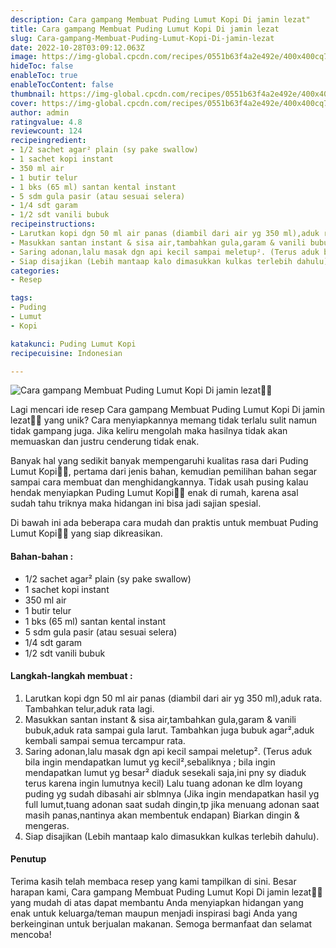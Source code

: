 ```yaml
---
description: Cara gampang Membuat Puding Lumut Kopi Di jamin lezat"
title: Cara gampang Membuat Puding Lumut Kopi Di jamin lezat
slug: Cara-gampang-Membuat-Puding-Lumut-Kopi-Di-jamin-lezat
date: 2022-10-28T03:09:12.063Z
image: https://img-global.cpcdn.com/recipes/0551b63f4a2e492e/400x400cq70/photo.jpg
hideToc: false
enableToc: true
enableTocContent: false
thumbnail: https://img-global.cpcdn.com/recipes/0551b63f4a2e492e/400x400cq70/photo.jpg
cover: https://img-global.cpcdn.com/recipes/0551b63f4a2e492e/400x400cq70/photo.jpg
author: admin
ratingvalue: 4.8
reviewcount: 124
recipeingredient:
- 1/2 sachet agar² plain (sy pake swallow)
- 1 sachet kopi instant
- 350 ml air
- 1 butir telur
- 1 bks (65 ml) santan kental instant
- 5 sdm gula pasir (atau sesuai selera)
- 1/4 sdt garam
- 1/2 sdt vanili bubuk
recipeinstructions:
- Larutkan kopi dgn 50 ml air panas (diambil dari air yg 350 ml),aduk rata. Tambahkan telur,aduk rata lagi.
- Masukkan santan instant & sisa air,tambahkan gula,garam & vanili bubuk,aduk rata sampai gula larut. Tambahkan juga bubuk agar²,aduk kembali sampai semua tercampur rata.
- Saring adonan,lalu masak dgn api kecil sampai meletup². (Terus aduk bila ingin mendapatkan lumut yg kecil²,sebaliknya ; bila ingin mendapatkan lumut yg besar² diaduk sesekali saja,ini pny sy diaduk terus karena ingin lumutnya kecil) Lalu tuang adonan ke dlm loyang puding yg sudah dibasahi air sblmnya (Jika ingin mendapatkan hasil yg full lumut,tuang adonan saat sudah dingin,tp jika menuang adonan saat masih panas,nantinya akan membentuk endapan) Biarkan dingin & mengeras.
- Siap disajikan (Lebih mantaap kalo dimasukkan kulkas terlebih dahulu).
categories:
- Resep

tags:
- Puding
- Lumut
- Kopi

katakunci: Puding Lumut Kopi
recipecuisine: Indonesian

---
```


![Cara gampang Membuat Puding Lumut Kopi Di jamin lezat👩‍🍳](https://img-global.cpcdn.com/recipes/0551b63f4a2e492e/400x400cq70/photo.jpg)

Lagi mencari ide resep Cara gampang Membuat Puding Lumut Kopi Di jamin lezat👩‍🍳 yang unik? Cara menyiapkannya memang tidak terlalu sulit namun tidak gampang juga. Jika keliru mengolah maka hasilnya tidak akan memuaskan dan justru cenderung tidak enak.

Banyak hal yang sedikit banyak mempengaruhi kualitas rasa dari Puding Lumut Kopi👩‍🍳, pertama dari jenis bahan, kemudian pemilihan bahan segar sampai cara membuat dan menghidangkannya. Tidak usah pusing kalau hendak menyiapkan Puding Lumut Kopi👩‍🍳 enak di rumah, karena asal sudah tahu triknya maka hidangan ini bisa jadi sajian spesial.

Di bawah ini ada beberapa cara mudah dan praktis untuk membuat Puding Lumut Kopi👩‍🍳 yang siap dikreasikan.

<!--inarticleads1-->

#### Bahan-bahan :

- 1/2 sachet agar² plain (sy pake swallow)
- 1 sachet kopi instant
- 350 ml air
- 1 butir telur
- 1 bks (65 ml) santan kental instant
- 5 sdm gula pasir (atau sesuai selera)
- 1/4 sdt garam
- 1/2 sdt vanili bubuk

<!--inarticleads2-->

#### Langkah-langkah membuat :

1. Larutkan kopi dgn 50 ml air panas (diambil dari air yg 350 ml),aduk rata. Tambahkan telur,aduk rata lagi.
1. Masukkan santan instant & sisa air,tambahkan gula,garam & vanili bubuk,aduk rata sampai gula larut. Tambahkan juga bubuk agar²,aduk kembali sampai semua tercampur rata.
1. Saring adonan,lalu masak dgn api kecil sampai meletup². (Terus aduk bila ingin mendapatkan lumut yg kecil²,sebaliknya ; bila ingin mendapatkan lumut yg besar² diaduk sesekali saja,ini pny sy diaduk terus karena ingin lumutnya kecil) Lalu tuang adonan ke dlm loyang puding yg sudah dibasahi air sblmnya (Jika ingin mendapatkan hasil yg full lumut,tuang adonan saat sudah dingin,tp jika menuang adonan saat masih panas,nantinya akan membentuk endapan) Biarkan dingin & mengeras.
1. Siap disajikan (Lebih mantaap kalo dimasukkan kulkas terlebih dahulu).

#### Penutup

Terima kasih telah membaca resep yang kami tampilkan di sini. Besar harapan kami, Cara gampang Membuat Puding Lumut Kopi Di jamin lezat👩‍🍳 yang mudah di atas dapat membantu Anda menyiapkan hidangan yang enak untuk keluarga/teman maupun menjadi inspirasi bagi Anda yang berkeinginan untuk berjualan makanan. Semoga bermanfaat dan selamat mencoba!